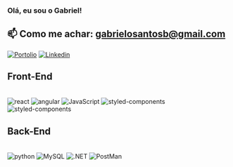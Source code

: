 ### Olá, eu sou o Gabriel!
## 📫 Como me achar: gabrielosantosb@gmail.com

[![Portolio](https://img.shields.io/website?label=PortfolioGabriel.com&style=for-the-badge&url=https://portfoliopessoal-kappa.vercel.app)](https://portfoliopessoal-kappa.vercel.app)
[![Linkedin](https://img.shields.io/badge/LinkedIn-0077B5?style=for-the-badge&logo=linkedin&logoColor=white)](https://www.linkedin.com/in/gabriel-santos-87940a211/)

<!-- ![Gabriel GitHub stats](https://github-readme-stats.vercel.app/api?username=gabrielosantosb&show_icons=true&theme=merko) -->

<!-- ### Tecnologias -->
## Front-End
<div style ="display: inline_block"><br/>
    <img align="center" alt="react" src="https://img.shields.io/badge/React-20232A?style=for-the-badge&logo=react&logoColor=61DAFB"/>
    <img align="center" alt="angular" src="https://img.shields.io/badge/Angular-DD0031?style=for-the-badge&logo=angular&logoColor=white"/>
    <img align="center" alt="JavaScript" src="https://img.shields.io/badge/JavaScript-F7DF1E?style=for-the-badge&logo=javascript&logoColor=black"/>
    <img align="center" alt="styled-components" src="https://img.shields.io/badge/styled--components-DB7093?style=for-the-badge&logo=styled-components&logoColor=white"/>
    <img align="center" alt="styled-components" src="https://img.shields.io/badge/TypeScript-007ACC?style=for-the-badge&logo=typescript&logoColor=white"/>
      

</div>

## Back-End
<div style ="display: inline_block"><br/>
    <img align="center" alt="python" src="https://img.shields.io/badge/Python-14354C?style=for-the-badge&logo=python&logoColor=white"/>
    <img align="center" alt="MySQL" src="https://img.shields.io/badge/MySQL-00000F?style=for-the-badge&logo=mysql&logoColor=white"/>
    <img align="center" alt=".NET" src="https://img.shields.io/badge/.NET-5C2D91?style=for-the-badge&logo=.net&logoColor=white"/>
    <img align="center" alt="PostMan" src="https://img.shields.io/badge/-Postman-FF6C37?style=flat&logo=postman&logoColor=white"/>    
</div>

